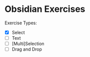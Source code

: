 # Obsidian Exercises

Exercise Types:

- [X] Select
- [ ] Text
- [ ] [Multi]Selection
- [ ] Drag and Drop
